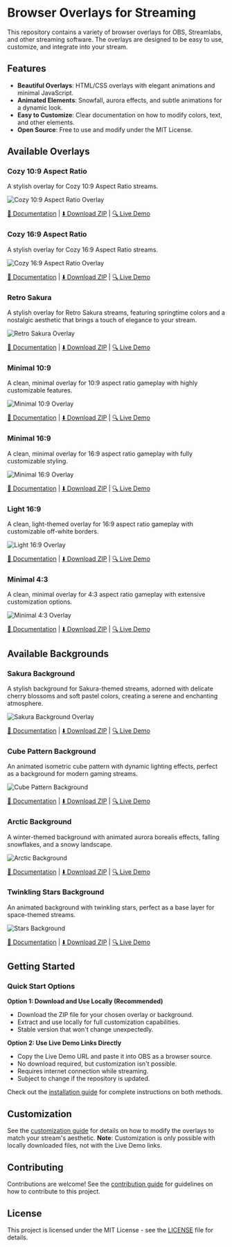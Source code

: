 # Browser Overlays for Streaming

This repository contains a variety of browser overlays for OBS, Streamlabs, and other streaming software. The overlays are designed to be easy to use, customize, and integrate into your stream.

## Features

- **Beautiful Overlays**: HTML/CSS overlays with elegant animations and minimal JavaScript.
- **Animated Elements**: Snowfall, aurora effects, and subtle animations for a dynamic look.
- **Easy to Customize**: Clear documentation on how to modify colors, text, and other elements.
- **Open Source**: Free to use and modify under the MIT License.

## Available Overlays

### Cozy 10:9 Aspect Ratio

A stylish overlay for Cozy 10:9 Aspect Ratio streams.

![Cozy 10:9 Aspect Ratio Overlay](docs/screenshots/cozy-10-9-aspect-ratio.png)

[📄 Documentation](sources/overlays/cozy%2010-9%20aspect%20ratio/overlay-readme.md) | 
[⬇️ Download ZIP](releases/cozy-10-9-aspect-ratio.zip?raw=true) | 
[🔍 Live Demo](https://detekoi.github.io/static-browser-overlays/sources/overlays/cozy%2010-9%20aspect%20ratio/overlay.html)

### Cozy 16:9 Aspect Ratio

A stylish overlay for Cozy 16:9 Aspect Ratio streams.

![Cozy 16:9 Aspect Ratio Overlay](docs/screenshots/cozy-16-9-aspect-ratio.png)

[📄 Documentation](sources/overlays/cozy%2016-9%20aspect%20ratio/overlay-readme.md) | 
[⬇️ Download ZIP](releases/cozy-16-9-aspect-ratio.zip?raw=true) | 
[🔍 Live Demo](https://detekoi.github.io/static-browser-overlays/sources/overlays/cozy%2016-9%20aspect%20ratio/overlay.html)

### Retro Sakura

A stylish overlay for Retro Sakura streams, featuring springtime colors and a nostalgic aesthetic that brings a touch of elegance to your stream.

![Retro Sakura Overlay](docs/screenshots/retro-sakura.png)

[📄 Documentation](sources/overlays/retro-sakura/retro-sakura-readme.md) | 
[⬇️ Download ZIP](releases/retro-sakura.zip?raw=true) | 
[🔍 Live Demo](https://detekoi.github.io/static-browser-overlays/sources/overlays/retro-sakura/retro-sakura.html)

### Minimal 10:9

A clean, minimal overlay for 10:9 aspect ratio gameplay with highly customizable features.

![Minimal 10:9 Overlay](docs/screenshots/minimal-10-9.png)

[📄 Documentation](sources/overlays/minimal-10-9/overlay-readme.md) | 
[⬇️ Download ZIP](releases/minimal-10-9.zip?raw=true) | 
[🔍 Live Demo](https://detekoi.github.io/static-browser-overlays/sources/overlays/minimal-10-9/overlay.html)

### Minimal 16:9

A clean, minimal overlay for 16:9 aspect ratio gameplay with fully customizable styling.

![Minimal 16:9 Overlay](docs/screenshots/minimal-16-9.png)

[📄 Documentation](sources/overlays/minimal-16-9/overlay-readme.md) | 
[⬇️ Download ZIP](releases/minimal-16-9.zip?raw=true) | 
[🔍 Live Demo](https://detekoi.github.io/static-browser-overlays/sources/overlays/minimal-16-9/overlay.html)

### Light 16:9

A clean, light-themed overlay for 16:9 aspect ratio gameplay with customizable off-white borders.

![Light 16:9 Overlay](docs/screenshots/light-16-9.png)

[📄 Documentation](sources/overlays/light-16-9/overlay-readme.md) | 
[⬇️ Download ZIP](releases/light-16-9.zip?raw=true) | 
[🔍 Live Demo](https://detekoi.github.io/static-browser-overlays/sources/overlays/light-16-9/overlay.html)

### Minimal 4:3

A clean, minimal overlay for 4:3 aspect ratio gameplay with extensive customization options.

![Minimal 4:3 Overlay](docs/screenshots/minimal-4-3.png)

[📄 Documentation](sources/overlays/minimal-4-3/overlay-readme.md) | 
[⬇️ Download ZIP](releases/minimal-4-3.zip?raw=true) | 
[🔍 Live Demo](https://detekoi.github.io/static-browser-overlays/sources/overlays/minimal-4-3/overlay.html)

## Available Backgrounds

### Sakura Background

A stylish background for Sakura-themed streams, adorned with delicate cherry blossoms and soft pastel colors, creating a serene and enchanting atmosphere.

![Sakura Background Overlay](docs/screenshots/sakura-background.png)

[📄 Documentation](sources/backgrounds/sakura-background/sakura-background-readme.md) | 
[⬇️ Download ZIP](releases/sakura-background.zip?raw=true) | 
[🔍 Live Demo](https://detekoi.github.io/static-browser-overlays/sources/backgrounds/sakura-background/sakura-background.html)

### Cube Pattern Background

An animated isometric cube pattern with dynamic lighting effects, perfect as a background for modern gaming streams.

![Cube Pattern Background](docs/screenshots/cube-pattern-background.png)

[📄 Documentation](sources/backgrounds/cube-pattern-background/cube-pattern-background-readme.md) | 
[⬇️ Download ZIP](releases/cube-pattern-background.zip?raw=true) | 
[🔍 Live Demo](https://detekoi.github.io/static-browser-overlays/sources/backgrounds/cube-pattern-background/cube-pattern-background.html)

### Arctic Background

A winter-themed background with animated aurora borealis effects, falling snowflakes, and a snowy landscape.

![Arctic Background](docs/screenshots/arctic-background.png)

[📄 Documentation](sources/backgrounds/arctic-background/arctic-background-readme.md) | 
[⬇️ Download ZIP](releases/arctic-background.zip?raw=true) | 
[🔍 Live Demo](https://detekoi.github.io/static-browser-overlays/sources/backgrounds/arctic-background/arctic-background.html)

### Twinkling Stars Background

An animated background with twinkling stars, perfect as a base layer for space-themed streams.

![Stars Background](docs/screenshots/stars-background.png)

[📄 Documentation](sources/backgrounds/stars-background/stars-background-readme.md) | 
[⬇️ Download ZIP](releases/stars-background.zip?raw=true) | 
[🔍 Live Demo](https://detekoi.github.io/static-browser-overlays/sources/backgrounds/stars-background/stars-background.html)

## Getting Started

### Quick Start Options

**Option 1: Download and Use Locally (Recommended)**
- Download the ZIP file for your chosen overlay or background.
- Extract and use locally for full customization capabilities.
- Stable version that won't change unexpectedly.

**Option 2: Use Live Demo Links Directly**
- Copy the Live Demo URL and paste it into OBS as a browser source.
- No download required, but customization isn't possible.
- Requires internet connection while streaming.
- Subject to change if the repository is updated.

Check out the [installation guide](docs/installation.md) for complete instructions on both methods.

## Customization

See the [customization guide](docs/customization.md) for details on how to modify the overlays to match your stream's aesthetic. 
**Note**: Customization is only possible with locally downloaded files, not with the Live Demo links.

## Contributing

Contributions are welcome! See the [contribution guide](docs/CONTRIBUTING.md) for guidelines on how to contribute to this project.

## License

This project is licensed under the MIT License - see the [LICENSE](docs/LICENSE.md) file for details.
